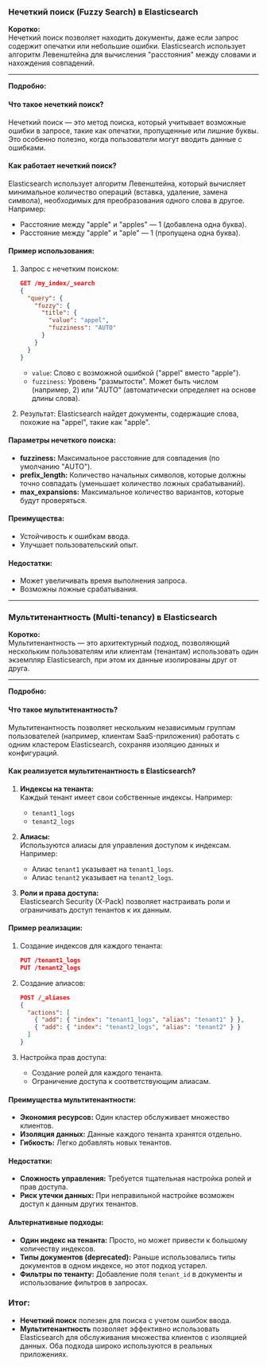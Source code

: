 
### Нечеткий поиск (Fuzzy Search) в Elasticsearch

**Коротко:**  
Нечеткий поиск позволяет находить документы, даже если запрос содержит опечатки или небольшие ошибки. Elasticsearch использует алгоритм Левенштейна для вычисления "расстояния" между словами и нахождения совпадений.

---

**Подробно:**  

#### Что такое нечеткий поиск?
Нечеткий поиск — это метод поиска, который учитывает возможные ошибки в запросе, такие как опечатки, пропущенные или лишние буквы. Это особенно полезно, когда пользователи могут вводить данные с ошибками.

#### Как работает нечеткий поиск?
Elasticsearch использует алгоритм Левенштейна, который вычисляет минимальное количество операций (вставка, удаление, замена символа), необходимых для преобразования одного слова в другое. Например:
- Расстояние между "apple" и "apples" — 1 (добавлена одна буква).
- Расстояние между "apple" и "aple" — 1 (пропущена одна буква).

#### Пример использования:
1. Запрос с нечетким поиском:
   ```json
   GET /my_index/_search
   {
     "query": {
       "fuzzy": {
         "title": {
           "value": "appel",
           "fuzziness": "AUTO"
         }
       }
     }
   }
   ```
   - `value`: Слово с возможной ошибкой ("appel" вместо "apple").
   - `fuzziness`: Уровень "размытости". Может быть числом (например, 2) или "AUTO" (автоматически определяет на основе длины слова).

2. Результат:
   Elasticsearch найдет документы, содержащие слова, похожие на "appel", такие как "apple".

#### Параметры нечеткого поиска:
- **fuzziness:** Максимальное расстояние для совпадения (по умолчанию "AUTO").
- **prefix_length:** Количество начальных символов, которые должны точно совпадать (уменьшает количество ложных срабатываний).
- **max_expansions:** Максимальное количество вариантов, которые будут проверяться.

#### Преимущества:
- Устойчивость к ошибкам ввода.
- Улучшает пользовательский опыт.

#### Недостатки:
- Может увеличивать время выполнения запроса.
- Возможны ложные срабатывания.

---

### Мультитенантность (Multi-tenancy) в Elasticsearch

**Коротко:**  
Мультитенантность — это архитектурный подход, позволяющий нескольким пользователям или клиентам (тенантам) использовать один экземпляр Elasticsearch, при этом их данные изолированы друг от друга.

---

**Подробно:**  

#### Что такое мультитенантность?
Мультитенантность позволяет нескольким независимым группам пользователей (например, клиентам SaaS-приложения) работать с одним кластером Elasticsearch, сохраняя изоляцию данных и конфигураций.

#### Как реализуется мультитенантность в Elasticsearch?
1. **Индексы на тенанта:**  
   Каждый тенант имеет свои собственные индексы. Например:
   - `tenant1_logs`
   - `tenant2_logs`

2. **Алиасы:**  
   Используются алиасы для управления доступом к индексам. Например:
   - Алиас `tenant1` указывает на `tenant1_logs`.
   - Алиас `tenant2` указывает на `tenant2_logs`.

3. **Роли и права доступа:**  
   Elasticsearch Security (X-Pack) позволяет настраивать роли и ограничивать доступ тенантов к их данным.

#### Пример реализации:
1. Создание индексов для каждого тенанта:
   ```json
   PUT /tenant1_logs
   PUT /tenant2_logs
   ```

2. Создание алиасов:
   ```json
   POST /_aliases
   {
     "actions": [
       { "add": { "index": "tenant1_logs", "alias": "tenant1" } },
       { "add": { "index": "tenant2_logs", "alias": "tenant2" } }
     ]
   }
   ```

3. Настройка прав доступа:
   - Создание ролей для каждого тенанта.
   - Ограничение доступа к соответствующим алиасам.

#### Преимущества мультитенантности:
- **Экономия ресурсов:** Один кластер обслуживает множество клиентов.
- **Изоляция данных:** Данные каждого тенанта хранятся отдельно.
- **Гибкость:** Легко добавлять новых тенантов.

#### Недостатки:
- **Сложность управления:** Требуется тщательная настройка ролей и прав доступа.
- **Риск утечки данных:** При неправильной настройке возможен доступ к данным других тенантов.

#### Альтернативные подходы:
- **Один индекс на тенанта:** Просто, но может привести к большому количеству индексов.
- **Типы документов (deprecated):** Раньше использовались типы документов в одном индексе, но этот подход устарел.
- **Фильтры по тенанту:** Добавление поля `tenant_id` в документы и использование фильтров в запросах.

### Итог:
- **Нечеткий поиск** полезен для поиска с учетом ошибок ввода.
- **Мультитенантность** позволяет эффективно использовать Elasticsearch для обслуживания множества клиентов с изоляцией данных. Оба подхода широко используются в реальных приложениях.